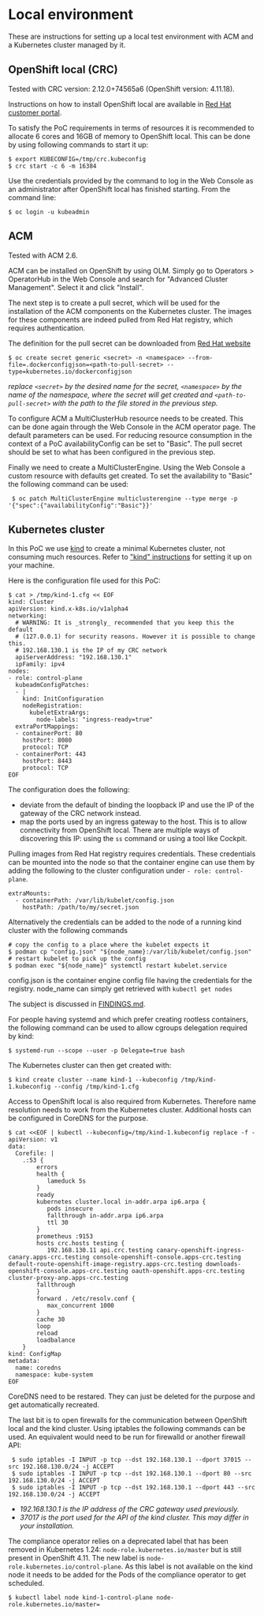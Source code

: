 # Local environment

These are instructions for setting up a local test environment with ACM and a Kubernetes cluster managed by it.

## OpenShift local (CRC)

Tested with CRC version: 2.12.0+74565a6 (OpenShift version: 4.11.18).

Instructions on how to install OpenShift local are available in [Red Hat customer portal](https://access.redhat.com/documentation/en-us/red_hat_openshift_local/2.13/html/getting_started_guide/installation_gsg).

To satisfy the PoC requirements in terms of resources it is recommended to allocate 6 cores and 16GB of memory to OpenShift local.
This can be done by using following commands to start it up:

~~~
$ export KUBECONFIG=/tmp/crc.kubeconfig
$ crc start -c 6 -m 16384
~~~

Use the credentials provided by the command to log in the Web Console as an administrator after OpenShift local has finished starting. From the command line:

~~~
$ oc login -u kubeadmin
~~~

## ACM

Tested with ACM 2.6.

ACM can be installed on OpenShift by using OLM. Simply go to Operators > OperatorHub in the Web Console and search for "Advanced Cluster Management". Select it and click "Install".

The next step is to create a pull secret, which will be used for the installation of the ACM components on the Kubernetes cluster. The images for these components are indeed pulled from Red Hat registry, which requires authentication.

The definition for the pull secret can be downloaded from [Red Hat website](https://console.redhat.com/openshift/install/pull-secret)

~~~
$ oc create secret generic <secret> -n <namespace> --from-file=.dockerconfigjson=<path-to-pull-secret> --type=kubernetes.io/dockerconfigjson
~~~
*replace `<secret>` by the desired name for the secret, `<namespace>` by the name of the namespace, where the secret will get created and `<path-to-pull-secret>` with the path to the file stored in the previous step.*

To configure ACM a MultiClusterHub resource needs to be created. This can be done again through the Web Console in the ACM operator page. The default parameters can be used. For reducing resource consumption in the context of a PoC availabilityConfig can be set to "Basic".
The pull secret should be set to what has been configured in the previous step.

Finally we need to create a MultiClusterEngine. Using the Web Console a custom resource with defaults get created. To set the availability to "Basic" the following command can be used:

~~~
 $ oc patch MultiClusterEngine multiclusterengine --type merge -p '{"spec":{"availabilityConfig":"Basic"}}'
~~~

## Kubernetes cluster

In this PoC we use [kind](https://kind.sigs.k8s.io/) to create a minimal Kubernetes cluster, not consuming much resources. Refer to ["kind" instructions](https://kind.sigs.k8s.io/docs/user/quick-start/) for setting it up on your machine.

Here is the configuration file used for this PoC:

~~~
$ cat > /tmp/kind-1.cfg << EOF
kind: Cluster
apiVersion: kind.x-k8s.io/v1alpha4
networking:
  # WARNING: It is _strongly_ recommended that you keep this the default
  # (127.0.0.1) for security reasons. However it is possible to change this.
  # 192.168.130.1 is the IP of my CRC network
  apiServerAddress: "192.168.130.1"
  ipFamily: ipv4
nodes:
- role: control-plane
  kubeadmConfigPatches:
  - |
    kind: InitConfiguration
    nodeRegistration:
      kubeletExtraArgs:
        node-labels: "ingress-ready=true"
  extraPortMappings:
  - containerPort: 80
    hostPort: 8080
    protocol: TCP
  - containerPort: 443
    hostPort: 8443
    protocol: TCP
EOF
~~~

The configuration does the following:
- deviate from the default of binding the loopback IP and use the IP of the gateway of the CRC network instead.
- map the ports used by an ingress gateway to the host.
This is to allow connectivity from OpenShift local. There are multiple ways of discovering this IP: using the `ss` command or using a tool like Cockpit.

Pulling images from Red Hat registry requires credentials. These credentials can be mounted into the node so that the container engine can use them by adding the following to the cluster configuration under `- role: control-plane`.
~~~
extraMounts:
  - containerPath: /var/lib/kubelet/config.json
    hostPath: /path/to/my/secret.json
~~~

Alternatively the credentials can be added to the node of a running kind cluster with the following commands
~~~
# copy the config to a place where the kubelet expects it
$ podman cp "config.json" "${node_name}:/var/lib/kubelet/config.json"
# restart kubelet to pick up the config
$ podman exec "${node_name}" systemctl restart kubelet.service
~~~
config.json is the container engine config file having the credentials for the registry.
node_name can simply get retrieved with `kubectl get nodes`

The subject is discussed in [FINDINGS.md](./FINDINGS.md).

For people having systemd and which prefer creating rootless containers, the following command can be used to allow cgroups delegation required by kind:
~~~
$ systemd-run --scope --user -p Delegate=true bash
~~~

The Kubernetes cluster can then get created with:
~~~
$ kind create cluster --name kind-1 --kubeconfig /tmp/kind-1.kubeconfig --config /tmp/kind-1.cfg
~~~

Access to OpenShift local is also required from Kubernetes. Therefore name resolution needs to work from the Kubernetes cluster. Additional hosts can be configured in CoreDNS for the purpose.
~~~
$ cat <<EOF | kubectl --kubeconfig=/tmp/kind-1.kubeconfig replace -f -
apiVersion: v1
data:
  Corefile: |
    .:53 {
        errors
        health {
           lameduck 5s
        }
        ready
        kubernetes cluster.local in-addr.arpa ip6.arpa {
           pods insecure
           fallthrough in-addr.arpa ip6.arpa
           ttl 30
        }
        prometheus :9153
        hosts crc.hosts testing {
           192.168.130.11 api.crc.testing canary-openshift-ingress-canary.apps-crc.testing console-openshift-console.apps-crc.testing default-route-openshift-image-registry.apps-crc.testing downloads-openshift-console.apps-crc.testing oauth-openshift.apps-crc.testing cluster-proxy-anp.apps-crc.testing
        fallthrough
        }
        forward . /etc/resolv.conf {
           max_concurrent 1000
        }
        cache 30
        loop
        reload
        loadbalance
    }
kind: ConfigMap
metadata:
  name: coredns
  namespace: kube-system
EOF
~~~

CoreDNS need to be restared. They can just be deleted for the purpose and get automatically recreated.

The last bit is to open firewalls for the communication between OpenShift local and the kind cluster. Using iptables the following commands can be used. An equivalent would need to be run for firewalld or another firewall API:

~~~
 $ sudo iptables -I INPUT -p tcp --dst 192.168.130.1 --dport 37015 --src 192.168.130.0/24 -j ACCEPT
 $ sudo iptables -I INPUT -p tcp --dst 192.168.130.1 --dport 80 --src 192.168.130.0/24 -j ACCEPT
 $ sudo iptables -I INPUT -p tcp --dst 192.168.130.1 --dport 443 --src 192.168.130.0/24 -j ACCEPT
 ~~~
- *192.168.130.1 is the IP address of the CRC gateway used previously.*
- *37017 is the port used for the API of the kind cluster. This may differ in your installation.*

The compliance operator relies on a deprecated label that has been removed in Kubernetes 1.24: `node-role.kubernetes.io/master` but is still present in OpenShift 4.11.
The new label is `node-role.kubernetes.io/control-plane`.
As this label is not available on the kind node it needs to be added for the Pods of the compliance operator to get scheduled.

~~~
$ kubectl label node kind-1-control-plane node-role.kubernetes.io/master=
~~~